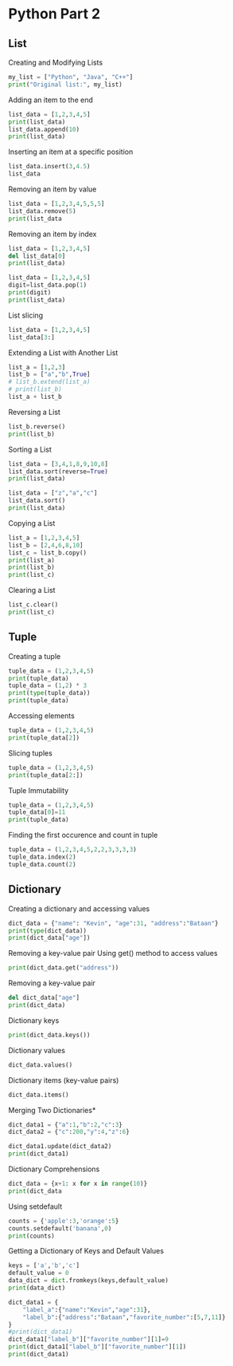 # Python Part 2

## **List**
Creating and Modifying Lists
``` python
my_list = ["Python", "Java", "C++"]
print("Original list:", my_list)
```

Adding an item to the end
``` python
list_data = [1,2,3,4,5]
print(list_data)
list_data.append(10)
print(list_data)
```

Inserting an item at a specific position
``` python
list_data.insert(3,4.5)
list_data
```

Removing an item by value
``` python
list_data = [1,2,3,4,5,5,5]
list_data.remove(5)
print(list_data
```

Removing an item by index
``` python
list_data = [1,2,3,4,5]
del list_data[0]
print(list_data)
```
``` python
list_data = [1,2,3,4,5]
digit=list_data.pop(1)
print(digit)
print(list_data)
```



List slicing
``` python
list_data = [1,2,3,4,5]
list_data[3:]

```


Extending a List with Another List
``` python
list_a = [1,2,3]
list_b = ["a","b",True]
# list_b.extend(list_a)
# print(list_b)
list_a + list_b
```


Reversing a List
``` python
list_b.reverse()
print(list_b)
```

Sorting a List
``` python
list_data = [3,4,1,8,9,10,8]
list_data.sort(reverse=True)
print(list_data)
```


``` python
list_data = ["z","a","c"]
list_data.sort()
print(list_data)
```


Copying a List
``` python
list_a = [1,2,3,4,5]
list_b = [2,4,6,8,10]
list_c = list_b.copy()
print(list_a)
print(list_b)
print(list_c)
```


Clearing a List
``` python
list_c.clear()
print(list_c)
```


## **Tuple**
Creating a tuple
``` python
tuple_data = (1,2,3,4,5)
print(tuple_data)
tuple_data = (1,2) * 3
print(type(tuple_data))
print(tuple_data)
```

Accessing elements
``` python
tuple_data = (1,2,3,4,5)
print(tuple_data[2])
```

Slicing tuples
``` python
tuple_data = (1,2,3,4,5)
print(tuple_data[2:])
```


Tuple Immutability
``` python
tuple_data = (1,2,3,4,5)
tuple_data[0]=11
print(tuple_data)
```


Finding the first occurence and count in tuple
``` python
tuple_data = (1,2,3,4,5,2,2,3,3,3,3)
tuple_data.index(2)
tuple_data.count(2)
```


## **Dictionary**
Creating a dictionary and accessing values
``` python
dict_data = {"name": "Kevin", "age":31, "address":"Bataan"}
print(type(dict_data))
print(dict_data["age"])
```


Removing a key-value pair
Using get() method to access values
``` python
print(dict_data.get("address"))
```


Removing a key-value pair
``` python
del dict_data["age"]
print(dict_data)
```


Dictionary keys
``` python
print(dict_data.keys())
```


Dictionary values
``` python
dict_data.values()
```


Dictionary items (key-value pairs)
``` python
dict_data.items()
```


Merging Two Dictionaries*
``` python
dict_data1 = {"a":1,"b":2,"c":3}
dict_data2 = {"c":200,"y":4,"z":6}

dict_data1.update(dict_data2)
print(dict_data1)
```


Dictionary Comprehensions
``` python
dict_data = {x+1: x for x in range(10)}
print(dict_data
```

Using setdefault
``` python
counts = {'apple':3,'orange':5}
counts.setdefault('banana',0)
print(counts)
```


Getting a Dictionary of Keys and Default Values
``` python
keys = ['a','b','c']
default_value = 0
data_dict = dict.fromkeys(keys,default_value)
print(data_dict)
```


``` python
dict_data1 = {
    "label_a":{"name":"Kevin","age":31},
    "label_b":{"address":"Bataan","favorite_number":[5,7,11]}
}
#print(dict_data1)
dict_data1["label_b"]["favorite_number"][1]=9
print(dict_data1["label_b"]["favorite_number"][1])
print(dict_data1)
```
